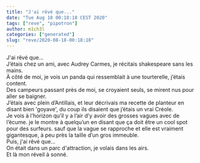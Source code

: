 ```yaml
---
title: "J'ai rêvé que..."
date: "Tue Aug 18 00:18:18 CEST 2020"
tags: ["reve", "pipotron"]
author: m1ch3l
categories: ["generated"]
slug: "reve/2020-08-18-00:18:18"
---
```


J'ai rêvé que...<br>
J’étais chez un ami, avec Audrey Carmes, je récitais shakespeare sans les mains.<br>
À côté de moi, je vois un panda qui ressemblait à une tourterelle, j’étais content.<br>
Des campeurs passant près de moi, se croyaient seuls, se mirent nus pour aller se baigner.<br>
J’étais avec plein d’Antillais, et leur décrivais ma recette de planteur en disant bien 'goyave', du coup ils disaient que j’étais un vrai Créole.<br>
Je vois à l’horizon qu’il y a l’air d’y avoir des grosses vagues avec de l’écume. je le montre à quelqu’un en disant que ça doit être un cool spot pour des surfeurs. sauf que la vague se rapproche et elle est vraiment gigantesque, à peu près la taille d’un gros immeuble.<br>
Puis, j'ai rêvé que...<br>
On était dans un parc d'attraction, je volais dans les airs.<br>
Et là mon réveil à sonné.<br>
